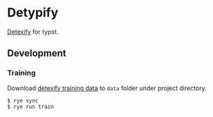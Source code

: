 # Detypify

[Detexify](http://detexify.kirelabs.org/classify.html) for typst.

## Development

### Training

Download [detexify training data](https://drive.google.com/drive/folders/0ByuYordD0JBRWXUxRlhEMGtfVVE?resourcekey=0-rYksj_Cs11AMqko9p5swdg) to `data` folder under project directory.

```console
$ rye sync
$ rye run train
```
